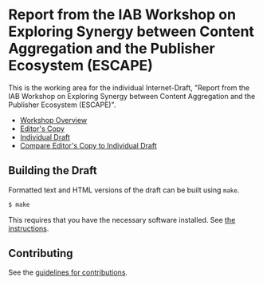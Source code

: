 # Report from the IAB Workshop on Exploring Synergy between Content Aggregation and the Publisher Ecosystem (ESCAPE)

This is the working area for the individual Internet-Draft, "Report from the IAB Workshop on Exploring Synergy between Content Aggregation and the Publisher Ecosystem (ESCAPE)".

* [Workshop Overview](https://www.iab.org/activities/workshops/escape-workshop/)
* [Editor's Copy](https://martinthomson.github.io/escape-report/#go.draft-thomson-escape-report.html)
* [Individual Draft](https://tools.ietf.org/html/draft-thomson-escape-report)
* [Compare Editor's Copy to Individual Draft](https://martinthomson.github.io/escape-report/#go.draft-thomson-escape-report.diff)

## Building the Draft

Formatted text and HTML versions of the draft can be built using `make`.

```sh
$ make
```

This requires that you have the necessary software installed.  See
[the instructions](https://github.com/martinthomson/i-d-template/blob/master/doc/SETUP.md).


## Contributing

See the
[guidelines for contributions](https://github.com/martinthomson/escape-report/blob/master/CONTRIBUTING.md).
